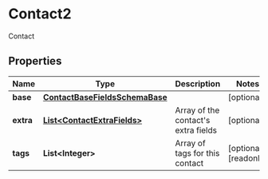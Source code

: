 

# Contact2

Contact

## Properties

| Name | Type | Description | Notes |
|------------ | ------------- | ------------- | -------------|
|**base** | [**ContactBaseFieldsSchemaBase**](ContactBaseFieldsSchemaBase.md) |  |  [optional] |
|**extra** | [**List&lt;ContactExtraFields&gt;**](ContactExtraFields.md) | Array of the contact&#39;s extra fields |  [optional] |
|**tags** | **List&lt;Integer&gt;** | Array of tags for this contact |  [optional] [readonly] |



